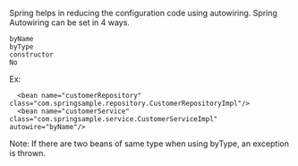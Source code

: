 Spring helps in reducing the configuration code using autowiring. Spring Autowiring can be set in 4 ways.
  
    byName
    byType
    constructor
    No

Ex:

      <bean name="customerRepository" class="com.springsample.repository.CustomerRepositoryImpl"/>
      <bean name="customerService" class="com.springsample.service.CustomerServiceImpl" autowire="byName"/>

Note: If there are two beans of same type when using byType, an exception is thrown.


